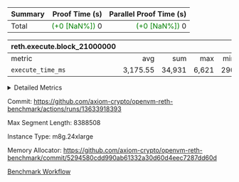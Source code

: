 | Summary | Proof Time (s) | Parallel Proof Time (s) |
|:---|---:|---:|
| Total | <span style='color: green'>(+0 [NaN%])</span> 0 | <span style='color: green'>(+0 [NaN%])</span> 0 |


| reth.execute.block_21000000 |||||
|:---|---:|---:|---:|---:|
|metric|avg|sum|max|min|
| `execute_time_ms     ` |  3,175.55 |  34,931 |  6,621 |  290 |



<details>
<summary>Detailed Metrics</summary>

| group | block_number | segment | execute_time_ms |
| --- | --- | --- | --- |
| reth.execute.block_21000000 | 21000000 | 0 | 3,068 | 
| reth.execute.block_21000000 | 21000000 | 1 | 3,054 | 
| reth.execute.block_21000000 | 21000000 | 10 | 290 | 
| reth.execute.block_21000000 | 21000000 | 2 | 2,995 | 
| reth.execute.block_21000000 | 21000000 | 3 | 904 | 
| reth.execute.block_21000000 | 21000000 | 4 | 6,621 | 
| reth.execute.block_21000000 | 21000000 | 5 | 3,586 | 
| reth.execute.block_21000000 | 21000000 | 6 | 3,921 | 
| reth.execute.block_21000000 | 21000000 | 7 | 3,796 | 
| reth.execute.block_21000000 | 21000000 | 8 | 3,706 | 
| reth.execute.block_21000000 | 21000000 | 9 | 2,990 | 

</details>


Commit: https://github.com/axiom-crypto/openvm-reth-benchmark/actions/runs/13633918393

Max Segment Length: 8388508

Instance Type: m8g.24xlarge

Memory Allocator: https://github.com/axiom-crypto/openvm-reth-benchmark/commit/5294580cdd990ab61332a30d60d4eec7287dd60d

[Benchmark Workflow]()
